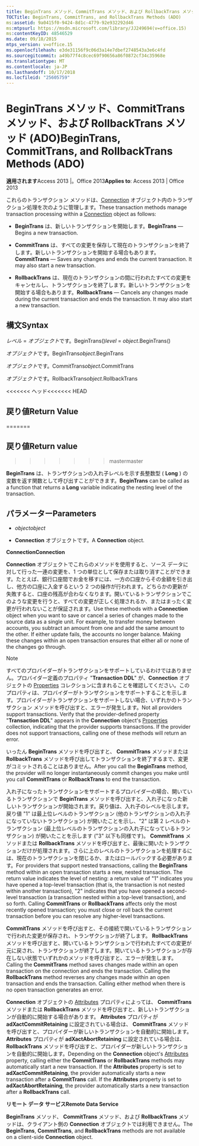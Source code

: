 ```yaml
---
title: BeginTrans メソッド、CommitTrans メソッド、および RollbackTrans メソッド (ADO)
TOCTitle: BeginTrans, CommitTrans, and RollbackTrans Methods (ADO)
ms:assetid: 9a0415f0-9424-8d1c-4779-92e932292d46
ms:mtpsurl: https://msdn.microsoft.com/library/JJ249694(v=office.15)
ms:contentKeyID: 48546529
ms.date: 09/18/2015
mtps_version: v=office.15
ms.openlocfilehash: e3de31156f9c06d3a14e7dbef2748543a3e6c4fd
ms.sourcegitcommit: a49b77f4c8cec69f90656a86f0872cf34c35968e
ms.translationtype: MT
ms.contentlocale: ja-JP
ms.lasthandoff: 10/17/2018
ms.locfileid: "25605759"
---
```

# <a name="begintrans-committrans-and-rollbacktrans-methods-ado"></a><span data-ttu-id="a99bc-102">BeginTrans メソッド、CommitTrans メソッド、および RollbackTrans メソッド (ADO)</span><span class="sxs-lookup"><span data-stu-id="a99bc-102">BeginTrans, CommitTrans, and RollbackTrans Methods (ADO)</span></span>


<span data-ttu-id="a99bc-103">**適用されます**Access 2013 |。Office 2013</span><span class="sxs-lookup"><span data-stu-id="a99bc-103">**Applies to**: Access 2013 | Office 2013</span></span>


<span data-ttu-id="a99bc-104">これらのトランザクション メソッドは、[Connection](connection-object-ado.md) オブジェクト内のトランザクション処理を次のように管理します。</span><span class="sxs-lookup"><span data-stu-id="a99bc-104">These transaction methods manage transaction processing within a [Connection](connection-object-ado.md) object as follows:</span></span>

  - <span data-ttu-id="a99bc-105">**BeginTrans** は、新しいトランザクションを開始します。</span><span class="sxs-lookup"><span data-stu-id="a99bc-105">**BeginTrans** — Begins a new transaction.</span></span>

  - <span data-ttu-id="a99bc-p101">**CommitTrans** は、すべての変更を保存して現在のトランザクションを終了します。新しいトランザクションを開始する場合もあります。</span><span class="sxs-lookup"><span data-stu-id="a99bc-p101">**CommitTrans** — Saves any changes and ends the current transaction. It may also start a new transaction.</span></span>

  - <span data-ttu-id="a99bc-p102">**RollbackTrans** は、現在のトランザクションの間に行われたすべての変更をキャンセルし、トランザクションを終了します。新しいトランザクションを開始する場合もあります。</span><span class="sxs-lookup"><span data-stu-id="a99bc-p102">**RollbackTrans** — Cancels any changes made during the current transaction and ends the transaction. It may also start a new transaction.</span></span>

## <a name="syntax"></a><span data-ttu-id="a99bc-110">構文</span><span class="sxs-lookup"><span data-stu-id="a99bc-110">Syntax</span></span>

<span data-ttu-id="a99bc-111">*レベル* = *オブジェクト*です。BeginTrans()</span><span class="sxs-lookup"><span data-stu-id="a99bc-111">*level* = *object*.BeginTrans()</span></span>

<span data-ttu-id="a99bc-112">*オブジェクト*です。BeginTrans</span><span class="sxs-lookup"><span data-stu-id="a99bc-112">*object*.BeginTrans</span></span>

<span data-ttu-id="a99bc-113">*オブジェクト*です。CommitTrans</span><span class="sxs-lookup"><span data-stu-id="a99bc-113">*object*.CommitTrans</span></span>

<span data-ttu-id="a99bc-114">*オブジェクト*です。RollbackTrans</span><span class="sxs-lookup"><span data-stu-id="a99bc-114">*object*.RollbackTrans</span></span>

<span data-ttu-id="a99bc-115"><<<<<<< ヘッド</span><span class="sxs-lookup"><span data-stu-id="a99bc-115"><<<<<<< HEAD</span></span>
## <a name="return-value"></a><span data-ttu-id="a99bc-116">戻り値</span><span class="sxs-lookup"><span data-stu-id="a99bc-116">Return Value</span></span>
=======
## <a name="return-value"></a><span data-ttu-id="a99bc-117">戻り値</span><span class="sxs-lookup"><span data-stu-id="a99bc-117">Return value</span></span>
>>>>>>> <span data-ttu-id="a99bc-118">master</span><span class="sxs-lookup"><span data-stu-id="a99bc-118">master</span></span>

<span data-ttu-id="a99bc-119">**BeginTrans** は、トランザクションの入れ子レベルを示す長整数型 ( **Long** ) の変数を返す関数として呼び出すことができます。</span><span class="sxs-lookup"><span data-stu-id="a99bc-119">**BeginTrans** can be called as a function that returns a **Long** variable indicating the nesting level of the transaction.</span></span>

## <a name="parameters"></a><span data-ttu-id="a99bc-120">パラメーター</span><span class="sxs-lookup"><span data-stu-id="a99bc-120">Parameters</span></span>

  - <span data-ttu-id="a99bc-121">*object*</span><span class="sxs-lookup"><span data-stu-id="a99bc-121">*object*</span></span>

  - <span data-ttu-id="a99bc-122">**Connection** オブジェクトです。</span><span class="sxs-lookup"><span data-stu-id="a99bc-122">A **Connection** object.</span></span>

<span data-ttu-id="a99bc-123">**Connection**</span><span class="sxs-lookup"><span data-stu-id="a99bc-123">**Connection**</span></span>

<span data-ttu-id="a99bc-p103">**Connection** オブジェクトでこれらのメソッドを使用すると、ソース データに対して行った一連の変更を、1 つの単位として保存または取り消すことができます。たとえば、銀行口座間でお金を移すには、一方の口座からその金額を引き出し、他方の口座に入金するという 2 つの操作が行われます。どちらかの更新が失敗すると、口座の残高が合わなくなります。開いているトランザクションでこのような変更を行うと、すべての変更が正しく処理されるか、またはまったく変更が行われないことが保証されます。</span><span class="sxs-lookup"><span data-stu-id="a99bc-p103">Use these methods with a **Connection** object when you want to save or cancel a series of changes made to the source data as a single unit. For example, to transfer money between accounts, you subtract an amount from one and add the same amount to the other. If either update fails, the accounts no longer balance. Making these changes within an open transaction ensures that either all or none of the changes go through.</span></span>


> [!NOTE]
> <P><span data-ttu-id="a99bc-p104">すべてのプロバイダーがトランザクションをサポートしているわけではありません。プロバイダー定義のプロパティ "<STRONG>Transaction DDL</STRONG>" が、<STRONG>Connection</STRONG> オブジェクトの <A href="properties-collection-ado.md">Properties</A> コレクションに含まれることを確認してください。このプロパティは、プロバイダーがトランザクションをサポートすることを示します。プロバイダーがトランザクションをサポートしない場合、いずれかのトランザクション メソッドを呼び出すと、エラーが発生します。</span><span class="sxs-lookup"><span data-stu-id="a99bc-p104">Not all providers support transactions. Verify that the provider-defined property "<STRONG>Transaction DDL</STRONG>" appears in the <STRONG>Connection</STRONG> object's <A href="properties-collection-ado.md">Properties</A> collection, indicating that the provider supports transactions. If the provider does not support transactions, calling one of these methods will return an error.</span></span></P>



<span data-ttu-id="a99bc-131">いったん **BeginTrans** メソッドを呼び出すと、 **CommitTrans** メソッドまたは **RollbackTrans** メソッドを呼び出してトランザクションを終了するまで、変更がコミットされることはありません。</span><span class="sxs-lookup"><span data-stu-id="a99bc-131">After you call the **BeginTrans** method, the provider will no longer instantaneously commit changes you make until you call **CommitTrans** or **RollbackTrans** to end the transaction.</span></span>

<span data-ttu-id="a99bc-p105">入れ子になったトランザクションをサポートするプロバイダーの場合、開いているトランザクションで **BeginTrans** メソッドを呼び出すと、入れ子になった新しいトランザクションが開始されます。戻り値は、入れ子のレベルを示します。戻り値 "1" は最上位レベルのトランザクション (他のトランザクションの入れ子になっていないトランザクション) が開いたことを示し、"2" は第 2 レベルのトランザクション (最上位レベルのトランザクションの入れ子になっているトランザクション) が開いたことを示します ("3" 以下も同様です)。 **CommitTrans** メソッドまたは **RollbackTrans** メソッドを呼び出すと、最後に開いたトランザクションだけが処理されます。さらに上のレベルのトランザクションを処理するには、現在のトランザクションを閉じるか、またはロールバックする必要があります。</span><span class="sxs-lookup"><span data-stu-id="a99bc-p105">For providers that support nested transactions, calling the **BeginTrans** method within an open transaction starts a new, nested transaction. The return value indicates the level of nesting: a return value of "1" indicates you have opened a top-level transaction (that is, the transaction is not nested within another transaction), "2" indicates that you have opened a second-level transaction (a transaction nested within a top-level transaction), and so forth. Calling **CommitTrans** or **RollbackTrans** affects only the most recently opened transaction; you must close or roll back the current transaction before you can resolve any higher-level transactions.</span></span>

<span data-ttu-id="a99bc-p106">**CommitTrans** メソッドを呼び出すと、その接続で開いているトランザクションで行われた変更が保存され、トランザクションが終了します。 **RollbackTrans** メソッドを呼び出すと、開いているトランザクションで行われたすべての変更が元に戻され、トランザクションが終了します。開いているトランザクションが存在しない状態でいずれかのメソッドを呼び出すと、エラーが発生します。</span><span class="sxs-lookup"><span data-stu-id="a99bc-p106">Calling the **CommitTrans** method saves changes made within an open transaction on the connection and ends the transaction. Calling the **RollbackTrans** method reverses any changes made within an open transaction and ends the transaction. Calling either method when there is no open transaction generates an error.</span></span>

<span data-ttu-id="a99bc-p107">**Connection** オブジェクトの [Attributes](attributes-property-ado.md) プロパティによっては、 **CommitTrans** メソッドまたは **RollbackTrans** メソッドを呼び出すと、新しいトランザクションが自動的に開始する場合があります。 **Attributes** プロパティが **adXactCommitRetaining** に設定されている場合は、 **CommitTrans** メソッドを呼び出すと、プロバイダーが新しいトランザクションを自動的に開始します。 **Attributes** プロパティが **adXactAbortRetaining** に設定されている場合は、 **RollbackTrans** メソッドを呼び出すと、プロバイダーが新しいトランザクションを自動的に開始します。</span><span class="sxs-lookup"><span data-stu-id="a99bc-p107">Depending on the **Connection** object's [Attributes](attributes-property-ado.md) property, calling either the **CommitTrans** or **RollbackTrans** methods may automatically start a new transaction. If the **Attributes** property is set to **adXactCommitRetaining**, the provider automatically starts a new transaction after a **CommitTrans** call. If the **Attributes** property is set to **adXactAbortRetaining**, the provider automatically starts a new transaction after a **RollbackTrans** call.</span></span>

<span data-ttu-id="a99bc-141">**リモート データ サービス**</span><span class="sxs-lookup"><span data-stu-id="a99bc-141">**Remote Data Service**</span></span>

<span data-ttu-id="a99bc-142">**BeginTrans** メソッド、 **CommitTrans** メソッド、および **RollbackTrans** メソッドは、クライアント側の **Connection** オブジェクトでは利用できません。</span><span class="sxs-lookup"><span data-stu-id="a99bc-142">The **BeginTrans**, **CommitTrans**, and **RollbackTrans** methods are not available on a client-side **Connection** object.</span></span>

